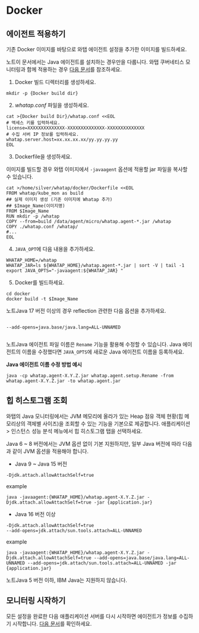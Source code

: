 Docker
======

에이전트 적용하기[​](#에이전트-적  용하기 "에이전트 적용하기에 대한 직접 링크")
------------------------------------------------

기존 Docker 이미지를 바탕으로 와탭 에이전트 설정을 추가한 이미지를 빌드하세요.

노트이 문서에서는 Java 에이전트를 설치하는 경우만을 다룹니다. 와탭 쿠버네티스 모니터링과 함께 적용하는 경우 [다음 문서](/kubernetes/install-docker-java)를 참조하세요.

1. Docker 빌드 디렉터리를 생성하세요.


```
mkdir -p {Docker build dir}  

```
2. *whatap.conf* 파일을 생성하세요.


```
cat >{Docker build Dir}/whatap.conf <<EOL  
# 액세스 키를 입력하세요.  
license=XXXXXXXXXXXXXX-XXXXXXXXXXXXXX-XXXXXXXXXXXXXX   
# 수집 서버 IP 정보를 입력하세요.  
whatap.server.host=xx.xx.xx.xx/yy.yy.yy.yy   
EOL  

```
3. Dockerfile을 생성하세요.

이미지를 빌드할 경우 와탭 이미지에서 `-javaagent` 옵션에 적용할 jar 파일을 복사할 수 있습니다.


```
cat >/home/silver/whatap/docker/Dockerfile <<EOL  
FROM whatap/kube_mon as build  
## 실제 이미지 생성 (기존 이미지에 Whatap 추가)  
## $Image_Name(이미지명)  
FROM $Image_Name  
RUN mkdir -p /whatap  
COPY --from=build /data/agent/micro/whatap.agent-*.jar /whatap  
COPY ./whatap.conf /whatap/  
#...  
EOL  

```
4. `JAVA_OPT`에 다음 내용을 추가하세요.


```
WHATAP_HOME=/whatap  
WHATAP_JAR=ls ${WHATAP_HOME}/whatap.agent-*.jar | sort -V | tail -1  
export JAVA_OPTS="-javaagent:${WHATAP_JAR} "  

```
5. Docker를 빌드하세요.


```
cd docker  
docker build -t $Image_Name  

```

노트Java 17 버전 이상의 경우 reflection 관련한 다음 옵션을 추가하세요.


```
  
--add-opens=java.base/java.lang=ALL-UNNAMED  
  

```
노트Java 에이전트 파일 이름은 `Rename` 기능을 활용해 수정할 수 있습니다. Java 에이전트의 이름을 수정했다면 `JAVA_OPTS`에 새로운 Java 에이전트 이름을 등록하세요.

**Java 에이전트 이름 수정 방법 예시**


```
java -cp whatap.agent-X.Y.Z.jar whatap.agent.setup.Rename -from whatap.agent-X.Y.Z.jar -to whatap.agent.jar  

```
힙 히스토그램 조회[​](#힙-히스토그램-조회 "힙 히스토그램 조회에 대한 직접 링크")
-------------------------------------------------

와탭의 Java 모니터링에서는 JVM 메모리에 올라가 있는 Heap 점유 객체 현황(힙 메모리상의 객체별 사이즈)을 조회할 수 있는 기능을 기본으로 제공합니다. 애플리케이션 > 인스턴스 성능 분석 메뉴에서 힙 히스토그램 탭을 선택하세요.

Java 6 ~ 8 버전에서는 JVM 옵션 없이 기본 지원하지만, 일부 Java 버전에 따라 다음과 같이 JVM 옵션을 적용해야 합니다.

* Java 9 ~ Java 15 버전


```
-Djdk.attach.allowAttachSelf=true  

```
example
```
java -javaagent:{WHATAP_HOME}/whatap.agent-X.Y.Z.jar -Djdk.attach.allowAttachSelf=true -jar {application.jar}  

```
* Java 16 버전 이상


```
-Djdk.attach.allowAttachSelf=true  
--add-opens=jdk.attach/sun.tools.attach=ALL-UNNAMED  

```
example
```
java -javaagent:{WHATAP_HOME}/whatap.agent-X.Y.Z.jar -Djdk.attach.allowAttachSelf=true --add-opens=java.base/java.lang=ALL-UNNAMED --add-opens=jdk.attach/sun.tools.attach=ALL-UNNAMED -jar {application.jar}  

```

노트Java 5 버전 이하, IBM Java는 지원하지 않습니다.

모니터링 시작하기[​](#모니터링-시작하기 "모니터링 시작하기에 대한 직접 링크")
----------------------------------------------

모든 설정을 완료한 다음 애플리케이션 서버를 다시 시작하면 에이전트가 정보를 수집하기 시작합니다. [다음 문서](/java/install-check)를 확인하세요.

